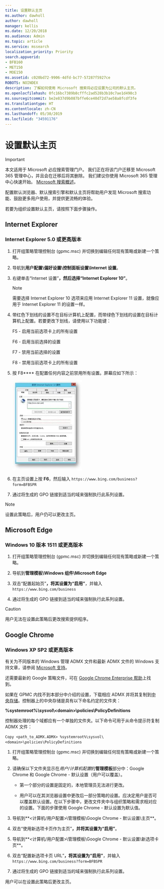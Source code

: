 ```yaml
---
title: 设置默认主页
ms.author: dawholl
author: dawholl
manager: kellis
ms.date: 12/20/2018
ms.audience: Admin
ms.topic: article
ms.service: mssearch
localization_priority: Priority
search.appverid:
- BFB160
- MET150
- MOE150
ms.assetid: c020bd72-9906-4dfd-bc77-57287f5927ce
ROBOTS: NOINDEX
description: 了解如何使用 Microsoft 搜索将必应设置为公司的默认主页。
ms.openlocfilehash: 0fc16bc7389b8cfffc2ad528b3b10c7ae1d498c3
ms.sourcegitcommit: be2e837d9b087bffe6ce40d72d7ae58a8fcdf3fe
ms.translationtype: HT
ms.contentlocale: zh-CN
ms.lasthandoff: 05/30/2019
ms.locfileid: "34591176"
---
```

# <a name="set-default-homepage"></a>设置默认主页

> [!IMPORTANT]
> 本文适用于 Microsoft 必应搜索管理门户。 我们正在将该门户迁移至 Microsoft 365 管理中心，并且会在迁移后将其删除。 我们建议你使用 Microsoft 365 管理中心快速开始。 [Microsoft 搜索概述](overview-microsoft-search.md)。

配置默认浏览器、默认搜索引擎和默认主页将帮助用户发现 Microsoft 搜索功能、鼓励更多用户使用，并提供更流畅的体验。
  
若要为组织设置默认主页，请按照下面步骤操作。
  
## <a name="internet-explorer"></a>Internet Explorer

### <a name="internet-explorer-50-or-later"></a>Internet Explorer 5.0 或更高版本

1. 打开组策略管理控制台 (gpmc.msc) 并切换到编辑任何现有策略或新建一个策略。
    
2. 导航到**用户配置\偏好设置\控制面板设置\Internet 设置**。
    
3. 右键单击“Internet 设置”****，然后选择“Internet Explorer 10”****。
    
    > [!NOTE]
    > 需要选择 Internet Explorer 10 选项来应用 Internet Explorer 11 设置，就像应用于 Internet Explorer 11 的设置一样。 
  
4. 带红色下划线的设置不在目标计算机上配置，而带绿色下划线的设置在目标计算机上配置。若要更改下划线，请使用以下功能键：
    
    F5 - 启用当前选项卡上的所有设置
    
    F6 - 启用当前选择的设置
    
    F7 - 禁用当前选择的设置
    
    F8 - 禁用当前选项卡上的所有设置
    
5. 按 F8**** 在配置任何内容之前禁用所有设置。屏幕应如下所示： 
    
    ![Internet Explorer 10 属性对话框](media/2fd55755-5007-4e33-a795-c42ce2fcef4a.jpg)
  
6. 在主页设置上按 **F6**，然后输入 `https://www.bing.com/business?form=BFBSPR`
    
7. 通过将生成的 GPO 链接到适当的域来强制执行此系列设置。
    
> [!NOTE]
> 设置此策略后，用户仍可以更改主页。 
  
## <a name="microsoft-edge"></a>Microsoft Edge

### <a name="windows-10-version-1511-or-later"></a>Windows 10 版本 1511 或更高版本

1. 打开组策略管理控制台 (gpmc.msc) 并切换到编辑任何现有策略或新建一个策略。
    
2. 导航到**管理模板\Windows 组件\Microsoft Edge**
    
1. 双击“配置起始页”****，将其设置为“启用”****，并输入 `https://www.bing.com/business`
    
3. 通过将生成的 GPO 链接到适当的域来强制执行此系列设置。
    
> [!CAUTION]
> 用户无法在设置此策略后更改搜索提供程序。 
  
## <a name="google-chrome"></a>Google Chrome

### <a name="windows-xp-sp2-or-later"></a>Windows XP SP2 或更高版本

有关为不同版本的 Windows 管理 ADMX 文件和最新 ADMX 文件的 Windows 支持文章，请参阅 [Microsoft 支持](https://support.microsoft.com/zh-CN/help/3087759/how-to-create-and-manage-the-central-store-for-group-policy-administra)。

还需要最新的 Google 策略文件，可在 [Google Chrome Enterprise 帮助](https://support.google.com/chrome/a/answer/187202)上找到。
  
如果在 GPMC 内找不到本部分中介绍的设置，下载相应 ADMX 并将其复制到[中央存储](https://docs.microsoft.com/zh-CN/previous-versions/windows/it-pro/windows-vista/cc748955%28v%3dws.10%29)。控制器上的中央存储是具有以下命名约定的文件夹：
  
 **%systemroot%\sysvol\\<domain\>\policies\PolicyDefinitions**
  
控制器处理的每个域都应有一个单独的文件夹。以下命令可用于从命令提示符复制 ADMX 文件：
  
 `Copy <path_to_ADMX.ADMX> %systemroot%\sysvol\<domain>\policies\PolicyDefinitions`
  
1. 打开组策略管理控制台 (gpmc.msc) 并切换到编辑任何现有策略或新建一个策略。
    
2. 请确保以下文件夹显示在*用户/计算机配置*的**管理模板**部分中：Google Chrome 和 Google Chrome - 默认设置（用户可以覆盖）。
    
   - 第一个部分的设置是固定的，本地管理员无法进行更改。
    
   - 用户可以在其浏览器设置中更改后一部分策略的设置。应决定用户是否可以覆盖默认设置。在以下步骤中，更改文件夹中与组织策略和需求相对应的设置。下面的步骤使用 Google Chrome - 默认设置为默认值。
    
3. 导航到**&lt;计算机/用户配置&gt;\管理模板\Google Chrome - 默认设置\主页**。
    
4. 双击“使用新选项卡页作为主页”****，并将其设置为“启用”****。
    
5. 导航到**&lt;计算机/用户配置&gt;\管理模板\Google Chrome - 默认设置\新选项卡页**。
    
6. 双击“配置新选项卡页 URL”****，将其设置为“启用”****，并输入 `https://www.bing.com/business?form=BFBSPR`
    
7. 通过将生成的 GPO 链接到适当的域来强制执行此系列设置。
    
用户可以在设置此策略后更改主页。